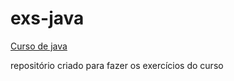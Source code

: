 # exs-java
<a href="https://www.youtube.com/watch?v=sTX0UEplF54&amp;list=PLHz_AreHm4dkI2ZdjTwZA4mPMxWTfNSpR"><p>Curso de java</p></a>
repositório criado para fazer os exercícios do curso 
